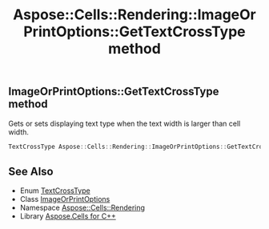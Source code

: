 ﻿---
title: Aspose::Cells::Rendering::ImageOrPrintOptions::GetTextCrossType method
linktitle: GetTextCrossType
second_title: Aspose.Cells for C++ API Reference
description: 'Aspose::Cells::Rendering::ImageOrPrintOptions::GetTextCrossType method. Gets or sets displaying text type when the text width is larger than cell width in C++.'
type: docs
weight: 5900
url: /cpp/aspose.cells.rendering/imageorprintoptions/gettextcrosstype/
---
## ImageOrPrintOptions::GetTextCrossType method


Gets or sets displaying text type when the text width is larger than cell width.

```cpp
TextCrossType Aspose::Cells::Rendering::ImageOrPrintOptions::GetTextCrossType()
```

## See Also

* Enum [TextCrossType](../../../aspose.cells/textcrosstype/)
* Class [ImageOrPrintOptions](../)
* Namespace [Aspose::Cells::Rendering](../../)
* Library [Aspose.Cells for C++](../../../)
